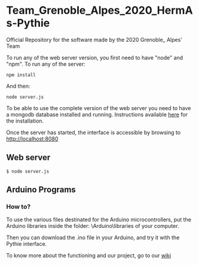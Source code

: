 # Team_Grenoble_Alpes_2020_HermAs-Pythie
Official Repository for the software made by the 2020 Grenoble_ Alpes' Team

To run any of the web server version, you first need to have "node" and "npm".
To run any of the server:
```
npm install
```
And then:
```
node server.js
```

To be able to use the complete version of the web server you need to have a mongodb database installed and running.
Instructions available [here](https://docs.mongodb.com/manual/administration/install-community/) for the installation.

Once the server has started, the interface is accessible by browsing to [http://localhost:8080](http://localhost:8080)

## Web server
```
$ node server.js
```

## Arduino Programs

### How to?

To use the various files destinated for the Arduino microcontrollers, put the Arduino libraries inside the folder: \Arduino\libraries of your computer.

Then you can download the .ino file in your Arduino, and try it with the Pythie interface.



To know more about the functioning and our project, go to our [wiki](https://2020.igem.org/Team:Grenoble_Alpes/Contribution)
